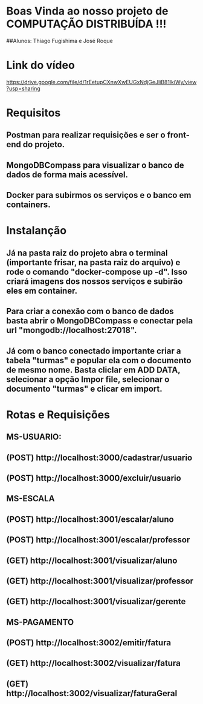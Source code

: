 # Boas Vinda ao nosso projeto de COMPUTAÇÃO DISTRIBUÍDA !!!

##Alunos: Thiago Fugishima e José Roque

# Link do vídeo
https://drive.google.com/file/d/1rEetupCXnwXwEUGxNdjGeJliB81lkiWy/view?usp=sharing

# Requisitos

## Postman para realizar requisições e ser o front-end do projeto.
## MongoDBCompass para visualizar o banco de dados de forma mais acessível.
## Docker para subirmos os serviços e o banco em containers.

# Instalanção

## Já na pasta raiz do projeto abra o terminal (importante frisar, na pasta raiz do arquivo) e rode o comando "docker-compose up -d". Isso criará imagens dos nossos serviços e subirão eles em container.
## Para criar a conexão com o banco de dados basta abrir o MongoDBCompass e conectar pela url "mongodb://localhost:27018".
## Já com o banco conectado importante criar a tabela "turmas" e popular ela com o documento de mesmo nome. Basta cliclar em ADD DATA, selecionar a opção Impor file, selecionar o documento "turmas" e clicar em import.

# Rotas e Requisições

## MS-USUARIO:
## (POST) http://localhost:3000/cadastrar/usuario
## (POST) http://localhost:3000/excluir/usuario

## MS-ESCALA
## (POST) http://localhost:3001/escalar/aluno
## (POST) http://localhost:3001/escalar/professor
## (GET)  http://localhost:3001/visualizar/aluno
## (GET)  http://localhost:3001/visualizar/professor
## (GET)  http://localhost:3001/visualizar/gerente

## MS-PAGAMENTO
## (POST) http://localhost:3002/emitir/fatura
## (GET)  http://localhost:3002/visualizar/fatura
## (GET)  http://localhost:3002/visualizar/faturaGeral
